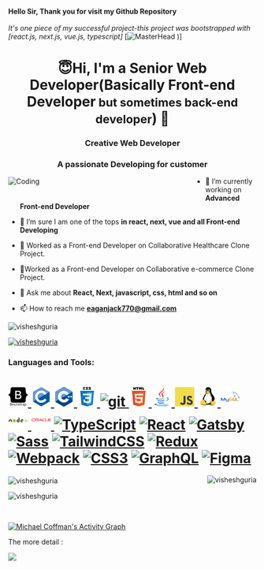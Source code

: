 **Hello Sir, Thank you for visit my Github Repository** <br/><br/>
<i>It's one piece of my successful project-this project was bootstrapped with [react.js, next.js, vue.js, typescript] </i>
[![MasterHead](https://user-images.githubusercontent.com/121865744/216858239-f31d02be-1731-4a75-9277-2fcff3994a1f.png)
)]
<span><h1 align="center"> 😇Hi, I'm a Senior <b>Web Developer</b>(<b>Basically Front-end Developer</b><small> but sometimes back-end developer</small>) 👋</h1><span>
<h3 align="center">Creative Web Developer</h3>
<h3 align="center">A passionate Developing for customer</h3>




<img align="left" alt="Coding" width="400" height="50" src="https://camo.githubusercontent.com/5ddf73ad3a205111cf8c686f687fc216c2946a75005718c8da5b837ad9de78c9/68747470733a2f2f7468756d62732e6766796361742e636f6d2f4576696c4e657874446576696c666973682d736d616c6c2e676966" alt="Top Languages">


- 🔭 I’m currently working on **Advanced Front-end Developer**

- 🌱 I’m sure I am one of the tops **in react, next, vue and all Front-end Developing**

- 👯 Worked as a Front-end Developer on Collaborative Healthcare Clone Project. 

- 🤝Worked as a Front-end Developer on Collaborative e-commerce Clone Project. 

- 💬 Ask me about **React, Next, javascript, css, html and so on**

- 📫 How to reach me **eaganjack770@gmail.com**



<p align="left"> <img src="https://komarev.com/ghpvc/?username=jurkian&label=Profile%20views&color=0e75b6&style=flat" alt="visheshguria" /> </p>

<p align="left"> <a href="https://github.com/ryo-ma/github-profile-trophy"><img src="https://github-profile-trophy.vercel.app/?username=jurkian" alt="visheshguria" /></a> </p>


<h3 align="left">Languages and Tools:</h3>
<h1 align="left"> <a href="https://getbootstrap.com" target="_blank" rel="noreferrer"> <img src="https://raw.githubusercontent.com/devicons/devicon/master/icons/bootstrap/bootstrap-plain-wordmark.svg" alt="bootstrap" width="40" height="40"/> </a> <a href="https://www.cprogramming.com/" target="_blank" rel="noreferrer"> <img src="https://raw.githubusercontent.com/devicons/devicon/master/icons/c/c-original.svg" alt="c" width="40" height="40"/> </a> <a href="https://www.w3schools.com/cpp/" target="_blank" rel="noreferrer"> <img src="https://raw.githubusercontent.com/devicons/devicon/master/icons/cplusplus/cplusplus-original.svg" alt="cplusplus" width="40" height="40"/> </a> <a href="https://www.w3schools.com/css/" target="_blank" rel="noreferrer"> <img src="https://raw.githubusercontent.com/devicons/devicon/master/icons/css3/css3-original-wordmark.svg" alt="css3" width="40" height="40"/> </a> <a href="https://git-scm.com/" target="_blank" rel="noreferrer"> <img src="https://www.vectorlogo.zone/logos/git-scm/git-scm-icon.svg" alt="git" width="40" height="40"/> </a> <a href="https://www.w3.org/html/" target="_blank" rel="noreferrer"> <img src="https://raw.githubusercontent.com/devicons/devicon/master/icons/html5/html5-original-wordmark.svg" alt="html5" width="40" height="40"/> </a> <a href="https://www.java.com" target="_blank" rel="noreferrer"> <img src="https://raw.githubusercontent.com/devicons/devicon/master/icons/java/java-original.svg" alt="java" width="40" height="40"/> </a> <a href="https://developer.mozilla.org/en-US/docs/Web/JavaScript" target="_blank" rel="noreferrer"> <img src="https://raw.githubusercontent.com/devicons/devicon/master/icons/javascript/javascript-original.svg" alt="javascript" width="40" height="40"/> </a> <a href="https://www.linux.org/" target="_blank" rel="noreferrer"> <img src="https://raw.githubusercontent.com/devicons/devicon/master/icons/linux/linux-original.svg" alt="linux" width="40" height="40"/> </a> <a href="https://www.mysql.com/" target="_blank" rel="noreferrer"> <img src="https://raw.githubusercontent.com/devicons/devicon/master/icons/mysql/mysql-original-wordmark.svg" alt="mysql" width="40" height="40"/> </a> <a href="https://nodejs.org" target="_blank" rel="noreferrer"> <img src="https://raw.githubusercontent.com/devicons/devicon/master/icons/nodejs/nodejs-original-wordmark.svg" alt="nodejs" width="40" height="40"/> </a> <a href="https://www.oracle.com/" target="_blank" rel="noreferrer"> <img src="https://raw.githubusercontent.com/devicons/devicon/master/icons/oracle/oracle-original.svg" alt="oracle" width="40" height="40"/> </a> 
<a href="https://www.typescriptlang.org/" target="_blank" rel="noreferrer"><img src="https://raw.githubusercontent.com/danielcranney/readme-generator/main/public/icons/skills/typescript-colored.svg" width="36" height="36" alt="TypeScript" /></a>
<a href="https://reactjs.org/" target="_blank" rel="noreferrer"><img src="https://raw.githubusercontent.com/danielcranney/readme-generator/main/public/icons/skills/react-colored.svg" width="36" height="36" alt="React" /></a>
<a href="https://www.gatsbyjs.com/" target="_blank" rel="noreferrer"><img src="https://raw.githubusercontent.com/danielcranney/readme-generator/main/public/icons/skills/gatsby-colored.svg" width="36" height="36" alt="Gatsby" /></a>
<a href="https://sass-lang.com/" target="_blank" rel="noreferrer"><img src="https://raw.githubusercontent.com/danielcranney/readme-generator/main/public/icons/skills/sass-colored.svg" width="36" height="36" alt="Sass" /></a>
<a href="https://tailwindcss.com/" target="_blank" rel="noreferrer"><img src="https://raw.githubusercontent.com/danielcranney/readme-generator/main/public/icons/skills/tailwindcss-colored.svg" width="36" height="36" alt="TailwindCSS" /></a>
<a href="https://redux.js.org/" target="_blank" rel="noreferrer"><img src="https://raw.githubusercontent.com/danielcranney/readme-generator/main/public/icons/skills/redux-colored.svg" width="36" height="36" alt="Redux" /></a>
<a href="https://webpack.js.org/" target="_blank" rel="noreferrer"><img src="https://raw.githubusercontent.com/danielcranney/readme-generator/main/public/icons/skills/webpack-colored.svg" width="36" height="36" alt="Webpack" /></a>
<a href="https://www.w3.org/TR/CSS/#css" target="_blank" rel="noreferrer"><img src="https://raw.githubusercontent.com/danielcranney/readme-generator/main/public/icons/skills/css3-colored.svg" width="36" height="36" alt="CSS3" /></a>
<a href="https://graphql.org/" target="_blank" rel="noreferrer"><img src="https://raw.githubusercontent.com/danielcranney/readme-generator/main/public/icons/skills/graphql-colored.svg" width="36" height="36" alt="GraphQL" /></a>
<a href="https://www.figma.com/" target="_blank" rel="noreferrer"><img src="https://raw.githubusercontent.com/danielcranney/readme-generator/main/public/icons/skills/figma-colored.svg" width="36" height="36" alt="Figma" /></a></h1>

<p><img align="right" src="https://github-readme-stats.vercel.app/api/top-langs?username=jurkian&show_icons=true&locale=en&layout=compact" alt="visheshguria" /></p>

<p><img align="center" src="https://github-readme-stats.vercel.app/api?username=wonderfuldev0810&bg_color=&show_icons=true&locale=en" alt="visheshguria" /></p>

<!-- <p><img align="center" src="https://github-readme-streak-stats.herokuapp.com/?user=jurkian&bg_color=1d3f91" alt="visheshguria" /></p> -->
<p><img src="https://github-readme-streak-stats.herokuapp.com/?user=jurkian" alt="visheshguria" /></p>
<br/>

<a href="https://github.com/wonderfuldev0810/github-readme-activity-graph"><img alt="Michael Coffman's Activity Graph" src="https://github-readme-activity-graph.cyclic.app/graph?username=wonderfuldev0810&bg_color=&color=5BCDEC&line=5BCDEC&point=FFFFFF&hide_border=true" /></a>

The more detail : 
<!--<img align="left" alt="Coding" width="200" height="200" src="https://user-images.githubusercontent.com/121865744/216858882-8824e85c-3524-44ca-8c0f-66d67a3c84c3.png"
">-->
<img src="https://user-images.githubusercontent.com/121865744/216858882-8824e85c-3524-44ca-8c0f-66d67a3c84c3.png">




